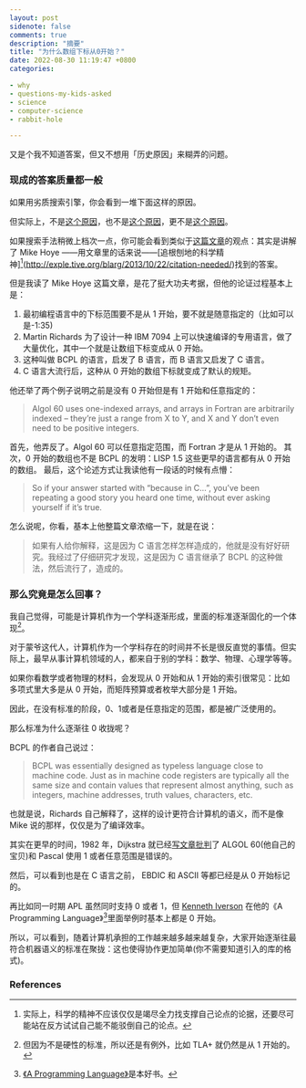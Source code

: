 ```yaml
---
layout: post
sidenote: false
comments: true
description: "摘要"
title: "为什么数组下标从0开始？"
date: 2022-08-30 11:19:47 +0800
categories:

- why
- questions-my-kids-asked
- science
- computer-science
- rabbit-hole

---
```


又是个我不知道答案，但又不想用「历史原因」来糊弄的问题。

### 现成的答案质量都一般

如果用劣质搜索引擎，你会看到一堆下面这样的原因。

但实际上，不是[这个原因](https://cloud.tencent.com/developer/article/1359222)，也不是[这个原因](https://mendylee.gitbooks.io/geeker-study-courses/content/zhuan-ye-ji-chu-pian/li-lun-xue-ke/shu-ju-jie-gou-yu-suan-fa/shu-zu-ff1a-wei-shi-yao-shu-zu-de-xia-biao-cong-0-kai-shi-bian-hao-ff1f.html)，更不是[这个原因](https://segmentfault.com/a/1190000020843066)。

如果搜索手法稍微上档次一点，你可能会看到类似于[这篇文章](http://cenalulu.github.io/linux/why-array-start-from-zero/)的观点：其实是讲解了 Mike Hoye ——用文章里的话来说——[追根刨地的科学精神][^0](http://exple.tive.org/blarg/2013/10/22/citation-needed/)找到的答案。

但是我读了 Mike Hoye 这篇文章，是花了挺大功夫考据，但他的论证过程基本上是：

1. 最初编程语言中的下标范围要不是从 1 开始，要不就是随意指定的（比如可以是-1:35)
2. Martin Richards 为了设计一种 IBM 7094 上可以快速编译的专用语言，做了大量优化，其中一个就是让数组下标变成从 0 开始。
3. 这种叫做 BCPL 的语言，启发了 B 语言，而 B 语言又启发了 C 语言。
4. C 语言大流行后，这种从 0 开始的数组下标就变成了默认的规矩。

他还举了两个例子说明之前是没有 0 开始但是有 1 开始和任意指定的：

> Algol 60 uses one-indexed arrays, and arrays in Fortran are arbitrarily indexed – they’re just a range from X to Y, and X and Y don’t even need to be positive integers.

首先，他弄反了。Algol 60 可以任意指定范围，而 Fortran 才是从 1 开始的。
其次，0 开始的数组也不是 BCPL 的发明：LISP 1.5 这些更早的语言都有从 0 开始的数组。
最后，这个论述方式让我读他有一段话的时候有点懵：

> So if your answer started with “because in C…”, you’ve been repeating a good story you heard one time, without ever asking yourself if it’s true.

怎么说呢，你看，基本上他整篇文章浓缩一下，就是在说：

> 如果有人给你解释，这是因为 C 语言怎样怎样造成的，他就是没有好好研究。我经过了仔细研究才发现，这是因为 C 语言继承了 BCPL 的这种做法，然后流行了，造成的。


### 那么究竟是怎么回事？

我自己觉得，可能是计算机作为一个学科逐渐形成，里面的标准逐渐固化的一个体现[^1]。

对于蒙爷这代人，计算机作为一个学科存在的时间并不长是很反直觉的事情。但实际上，最早从事计算机领域的人，都来自于别的学科：数学、物理、心理学等等。

如果你看数学或者物理的材料，会发现从 0 开始和从 1 开始的索引很常见：比如多项式里大多是从 0 开始，而矩阵预算或者枚举大部分是 1 开始。

因此，在没有标准的阶段，0、1或者是任意指定的范围，都是被广泛使用的。

那么标准为什么逐渐往 0 收拢呢？

BCPL 的作者自己说过：

> BCPL was essentially designed as typeless language close to machine code. Just as in machine code registers are typically all the same size and contain values that represent almost anything, such as integers, machine addresses, truth values, characters, etc.

也就是说，Richards 自己解释了，这样的设计更符合计算机的语义，而不是像 Mike 说的那样，仅仅是为了编译效率。

其实在更早的时间，1982 年，Dijkstra 就已经[写文章批判](https://www.cs.utexas.edu/users/EWD/transcriptions/EWD08xx/EWD831.html)了 ALGOL 60(他自己的宝贝)和 Pascal 使用 1 或者任意范围是错误的。

然后，可以看到也是在 C 语言之前， EBDIC 和 ASCII 等都已经是从 0 开始标记的。

再比如同一时期 APL 虽然同时支持 0 或者 1，但 [Kenneth Iverson](https://en.wikipedia.org/wiki/Kenneth_E._Iverson) 在他的《A Programming Language》[^2]里面举例时基本上都是 0 开始。

所以，可以看到，随着计算机承担的工作越来越多越来越复杂，大家开始逐渐往最符合机器语义的标准在聚拢：这也使得协作更加简单(你不需要知道引入的库的格式)。

### References

[^0]: 实际上，科学的精神不应该仅仅是竭尽全力找支撑自己论点的论据，还要尽可能站在反方试试自己能不能驳倒自己的论点。
[^1]: 但因为不是硬性的标准，所以还是有例外，比如 TLA+ 就仍然是从 1 开始的。
[^2]: [《A Programming Language》](https://www.amazon.com/Programming-Language-Kenneth-Iverson/dp/0471430145#:~:text=Iverson%2C%20explores%20how%20programming%20language,explicit%20and%20concise%20programming%20languages)是本好书。